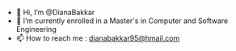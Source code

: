 - 👋 Hi, I’m @DianaBakkar
- 🌱 I’m currently enrolled in a  Master's in Computer and Software Engineering
- 📫 How to reach me : dianabakkar95@hmail.com

<!---
DianaBakkar/DianaBakkar is a ✨ special ✨ repository because its `README.md` (this file) appears on your GitHub profile.
You can click the Preview link to take a look at your changes.
--->
